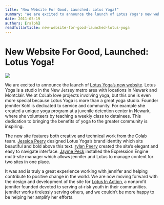 ```yaml
---
title: "New Website For Good, Launched: Lotus Yoga!"
summary: "We are excited to announce the launch of Lotus Yoga's new website."
date: 2011-05-19
authors: [ralph]
readfullarticle: new-website-for-good-launched-lotus-yoga
---
```


# New Website For Good, Launched: Lotus Yoga!

<a href="http://www.lotusyogamontclair.com/"><img src="/assets/img/blog/2011-05-19.jpg" class="center-element"></a>

We are excited to announce the launch of [Lotus Yoga’s new website](http://www.lotusyogamontclair.com/). Lotus Yoga is a studio in the New Jersey metro area with locations in Newark and Montclair. We at CoLab love projects involving yoga, but this one is even more special because Lotus Yoga is more than a great yoga studio. Founder jennifer Kohl is dedicated to service and community. For example she created a unique yoga program at a juvenile detention center in Newark, where she volunteers by teaching a weekly class to detainees. This dedication to bringing the benefits of yoga to the greater community is inspiring.

The new site features both creative and technical work from the Colab team. [Jessica Peery](http://colab.coop/team) designed Lotus Yoga’s brand identity which sits beautiful and bold above this text. [rylan Peery](http://colab.coop/team) created the site’s elegant and easy to navigate interface. [Jayme Peck](http://colab.coop/team) installed the Expression Engine multi-site manager which allows jennifer and Lotus to manage content for two sites in one place.

It was and is truly a great experience working with jennifer and helping contribute to positive change in the world. We are now moving forward with the design and development of the site for [Lotus In Action](http://lotusinaction.com/), a nonprofit jennifer founded devoted to serving at-risk youth in their communities. jennifer works tirelessly serving others, and we couldn’t be more happy to be helping her amplify her efforts.
